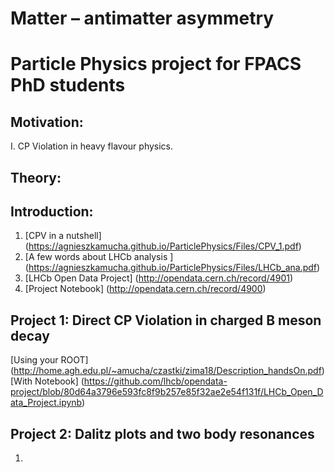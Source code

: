 
# Matter – antimatter asymmetry 
# Particle Physics project for FPACS PhD students

## Motivation:
   I. CP Violation in heavy flavour physics.


## Theory:


## Introduction:
1. [CPV in a nutshell] (https://agnieszkamucha.github.io/ParticlePhysics/Files/CPV_1.pdf)
2. [A few words about LHCb analysis ] (https://agnieszkamucha.github.io/ParticlePhysics/Files/LHCb_ana.pdf)
3. [LHCb Open Data Project] (http://opendata.cern.ch/record/4901)
4. [Project Notebook] (http://opendata.cern.ch/record/4900)

## Project 1: Direct CP Violation in charged B meson decay
[Using your ROOT] (http://home.agh.edu.pl/~amucha/czastki/zima18/Description_handsOn.pdf)
[With Notebook] (https://github.com/lhcb/opendata-project/blob/80d64a3796e593fc8f9b257e85f32ae2e54f131f/LHCb_Open_Data_Project.ipynb)

## Project 2: Dalitz plots and two body resonances
1. 
